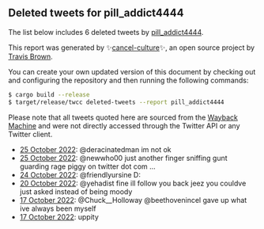 ## Deleted tweets for pill_addict4444

The list below includes 6 deleted tweets by
[pill_addict4444](https://twitter.com/pill_addict4444).



This report was generated by ✨[cancel-culture](https://github.com/travisbrown/cancel-culture)✨,
an open source project by [Travis Brown](https://twitter.com/travisbrown).

You can create your own updated version of this document by checking out and configuring the
repository and then running the following commands:

```bash
$ cargo build --release
$ target/release/twcc deleted-tweets --report pill_addict4444
```

Please note that all tweets quoted here are sourced from the
[Wayback Machine](https://web.archive.org) and were not directly accessed through the Twitter API or
any Twitter client.

* [25 October 2022](https://web.archive.org/web/20221025075301/https://twitter.com/pill_addict4444/status/1584815279187841025): @deracinatedman im not ok <!--1584815279187841025-->
* [25 October 2022](https://web.archive.org/web/20221025015015/https://twitter.com/pill_addict4444/status/1584723985971187712): @newwho00 just another finger sniffing gunt guarding rage piggy on twitter dot com ... <!--1584723985971187712-->
* [24 October 2022](https://web.archive.org/web/20221024011835/https://twitter.com/pill_addict4444/status/1584353628940558336): @friendlyursine D: <!--1584353628940558336-->
* [20 October 2022](https://web.archive.org/web/20221020030407/https://twitter.com/pill_addict4444/status/1582930635823276033): @yehadist fine ill follow you back jeez you couldve just asked instead of being moody <!--1582930635823276033-->
* [17 October 2022](https://web.archive.org/web/20221017054327/https://twitter.com/pill_addict4444/status/1581883569747550208): @Chuck__Holloway @beethovenincel gave up what ive always been myself <!--1581883569747550208-->
* [17 October 2022](https://web.archive.org/web/20221017034003/https://twitter.com/pill_addict4444/status/1581852515142111234): uppity <!--1581852515142111234-->
